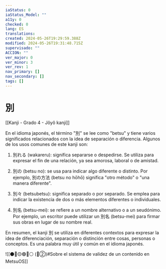 ```yaml
---
iaStatus: 0
iaStatus_Model: ""
a11y: 0
checked: 0
lang: ES
translations: 
created: 2024-05-26T19:29:59.388Z
modified: 2024-05-26T19:31:48.715Z
supervisado: ""
ACCION: ""
ver_major: 0
ver_minor: 3
ver_rev: 1
nav_primary: []
nav_secondary: []
tags: []
---
```

# 別

[[Kanji - Grado 4 - Jôyô kanji]]

En el idioma japonés, el término "別" se lee como "betsu" y tiene varios significados relacionados con la idea de separación o diferencia. Algunos de los usos comunes de este kanji son:

1. 別れる (wakareru): significa separarse o despedirse. Se utiliza para expresar el fin de una relación, ya sea amorosa, laboral o de amistad.

2. 別の (betsu no): se usa para indicar algo diferente o distinto. Por ejemplo, 別の方法 (betsu no hōhō) significa "otro método" o "una manera diferente".

3. 別々 (betsubetsu): significa separado o por separado. Se emplea para indicar la existencia de dos o más elementos diferentes o individuales.

4. 別名 (betsu-mei): se refiere a un nombre alternativo o a un seudónimo. Por ejemplo, un escritor puede utilizar un 別名 (betsu-mei) para firmar sus obras en lugar de su nombre real.

En resumen, el kanji 別 se utiliza en diferentes contextos para expresar la idea de diferenciación, separación o distinción entre cosas, personas o conceptos. Es una palabra muy útil y común en el idioma japonés.


![[⚫🔴🟡🟢🔵⚪ (🔴②)#Sobre el sistema de validez de un contenido en MetsuOS]]